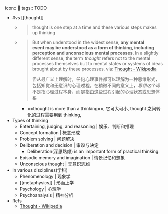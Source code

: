 icon:: 🤔
tags:: TODO

  - #vs [[thought]]
    - > thought is one step at a time and these various steps makes up thinking
    - > But when understood in the widest sense, **any mental event may be understood as a form of thinking, including perception and unconscious mental processes**. In a slightly different sense, the term *thought* refers not to the mental processes themselves but to mental states or systems of ideas brought about by these processes.
      via: [Thought - Wikipedia](https://en.wikipedia.org/wiki/Thought)
      >
      >但从最广义上理解时，任何心理事件都可以理解为一种思维形式，包括知觉和无意识的心理过程。在稍微不同的意义上，*思想这个词*不是指心理过程本身，而是指由这些过程引起的心理状态或思想体系
      - ==thought is more than a thinking==, 它可大可小, thought 之间转化的过程需要用到 thinking,
- Types of thinking
  - Entertaining, judging, and reasoning | 娱乐、判断和推理
  - Concept formation | 概念形成
  - Problem solving | 问题解决
  - Deliberation and decision | 审议与决定
    - Deliberation(深思熟虑) is an important form of practical thinking.
  - Episodic memory and imagination | 情景记忆和想象
  - Unconscious thought | 无意识思维
- In various disciplines(学科)
  - Phenomenology | 现象学
  - [[metaphysics]] | 形而上学
  - Psychology | 心理学
  - Psychoanalysis | 精神分析
- Refs
  - [Thought - Wikipedia](https://en.wikipedia.org/wiki/Thought)